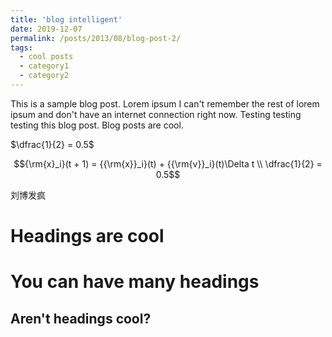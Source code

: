 ```yaml
---
title: 'blog intelligent'
date: 2019-12-07
permalink: /posts/2013/08/blog-post-2/
tags:
  - cool posts
  - category1
  - category2
---
```


This is a sample blog post. Lorem ipsum I can't remember the rest of lorem ipsum and don't have an internet connection right now. Testing testing testing this blog post. Blog posts are cool.

$\dfrac{1}{2} = 0.5$

$${\rm{x}_i}(t + 1) = {{\rm{x}}_i}(t) + {{\rm{v}}_i}(t)\Delta t \\ \dfrac{1}{2} = 0.5$$

刘博发疯

Headings are cool
======

You can have many headings
======

Aren't headings cool?
------

